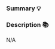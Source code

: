### Summary 💡

<!-- One line summary along with ticket or issue  -->

### Description 📚

<!-- Details of changes -->

N/A
